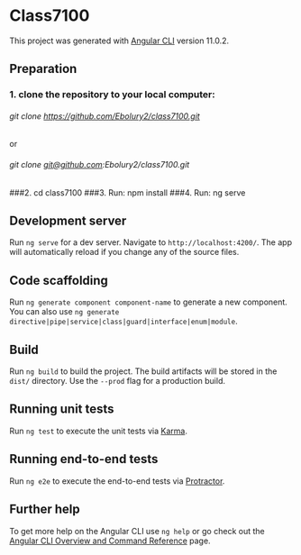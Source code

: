 # Class7100

This project was generated with [Angular CLI](https://github.com/angular/angular-cli) version 11.0.2.

## Preparation

### 1. clone the repository to your local computer: 
###### git clone https://github.com/Ebolury2/class7100.git 
or
###### git clone git@github.com:Ebolury2/class7100.git
###2. cd class7100
###3. Run: npm install
###4. Run: ng serve

## Development server

Run `ng serve` for a dev server. Navigate to `http://localhost:4200/`. The app will automatically reload if you change any of the source files.

## Code scaffolding

Run `ng generate component component-name` to generate a new component. You can also use `ng generate directive|pipe|service|class|guard|interface|enum|module`.

## Build

Run `ng build` to build the project. The build artifacts will be stored in the `dist/` directory. Use the `--prod` flag for a production build.

## Running unit tests

Run `ng test` to execute the unit tests via [Karma](https://karma-runner.github.io).

## Running end-to-end tests

Run `ng e2e` to execute the end-to-end tests via [Protractor](http://www.protractortest.org/).

## Further help

To get more help on the Angular CLI use `ng help` or go check out the [Angular CLI Overview and Command Reference](https://angular.io/cli) page.
